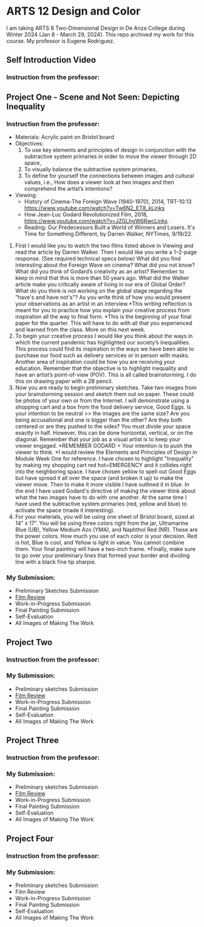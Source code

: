 # ARTS 12 Design and Color
I am taking ARTS 8 Two-Dimensional Design in De Anza College during Winter 2024 (Jan 8 - March 29, 2024). This repo archived my work for this course. My professor is Eugene Rodriguez.

## Self Introduction Video
### Instruction from the professor:

## Project One - Scene and Not Seen: Depicting Inequality 
### Instruction from the professor:
* Materials: Acrylic paint on Bristol board
* Objectives:
  1. To use key elements and principles of design in conjunction with the subtractive system primaries in order to move the viewer through 2D space,
  1. To visually balance the subtractive system primaries,
  1. To define for yourself the connections between images and cultural values, i.e., How does a viewer look at two images and then comprehend the artist’s intentions?
* Viewing:
  * History of Cinema-The Foreign Wave (1940-1970), 2014, TRT-10:13 https://www.youtube.com/watch?v=Tw6N2_ET8_kLinks 
  * How Jean-Luc Godard Revolutionized Film, 2018, https://www.youtube.com/watch?v=JZGLhgW6RwcLinks .
  * Reading: Our Predecessors Built a World of Winners and Losers. It's Time for Something Different, by Darren Walker, NYTimes, 9/19/22.

1. First I would like you to watch the two films listed above in Viewing and read the article by Darren Walker. Then I would like you write a 1–2-page response. (See required technical specs below) What did you find interesting about the Foreign Wave on cinema? What did you not know? What did you think of Godard’s creativity as an artist? Remember to keep in mind that this is more than 50 years ago. What did the Walker article make you critically aware of living in our era of Global Order? What do you think is not working on the global stage regarding the "have's and have not's"? As you write think of how you would present your observations as an artist in an interview.*This writing reflection is meant for you to practice how you explain your creative process from inspiration all the way to final form.  *This is the beginning of your final paper for the quarter. This will have to do with all that you experienced and learned from the class. More on this next week.
1. To begin your creative process I would like you think about the ways in which the current pandemic has highlighted our society’s inequalities. This process could find its inspiration in the ways we have been able to purchase our food such as delivery services or in person with masks. Another area of inspiration could be how you are receiving your education. Remember that the objective is to highlight inequality and have an artist’s point-of-view (POV). This is all called brainstorming. I do this on drawing paper with a 2B pencil. 
1. Now you are ready to begin preliminary sketches. Take two images from your brainstorming session and sketch them out on paper. These could be photos of your own or from the Internet. I will demonstrate using a shopping cart and a box from the food delivery service, Good Eggs. Is your intention to be neutral >> the images are the same size? Are you being accusational and one is bigger than the other? Are they both centered or are they pushed to the sides? You must divide your space exactly in half. However, this can be done horizontal, vertical, or on the diagonal. Remember that your job as a visual artist is to keep your viewer engaged. *REMEMBER GODARD = Your intention is to push the viewer to think. *I would review the Elements and Principles of Design in Module Week One for reference.  I have chosen to highlight "Inequality" by making my shopping cart red hot=EMERGENCY and it collides right into the neighboring space. I have chosen yellow to spell out Good Eggs but have spread it all over the space (and broken it up) to make the viewer move. Then to make it more visible I have outlined it in blue. In the end I have used Godard's directive of making the viewer think about what the two images have to do with one another. At the same time I have used the subtractive system primaries (red, yellow and blue) to activate the space (made it interesting).
1. For your materials, you will be using one sheet of Bristol board, sized at 14” x 17”. You will be using three colors right from the jar, Ultramarine Blue (UB), Yellow Medium Azo (YMA), and Naphthol Red (NR). These are the power colors. How much you use of each color is your decision. Red is hot, Blue is cool, and Yellow is light in value. You cannot combine them. Your final painting will have a two-inch frame. *Finally, make sure to go over your preliminary lines that formed your border and dividing line with a black fine tip sharpie.
### My Submission:
* Preliminary Sketches Submission
* [Film Review](Project1Response.pdf)
* Work-in-Progress Submission 
* Final Painting Submission 
* Self-Evaluation 
* All Images of Making The Work
## Project Two 
### Instruction from the professor:

### My Submission:
* Preliminary sketches Submission
* [Film Review](Project2Response.pdf)
* Work-in-Progress Submission 
* Final Painting Submission 
* Self-Evaluation 
* All Images of Making The Work
## Project Three
### Instruction from the professor:

### My Submission:
* Preliminary sketches Submission
* [Film Review](Project3Response.pdf)
* Work-in-Progress Submission 
* Final Painting Submission 
* Self-Evaluation 
* All Images of Making The Work
## Project Four
### Instruction from the professor:

### My Submission:
* Preliminary sketches Submission
* Film Review
* Work-in-Progress Submission 
* Final Painting Submission 
* Self-Evaluation 
* All Images of Making The Work
